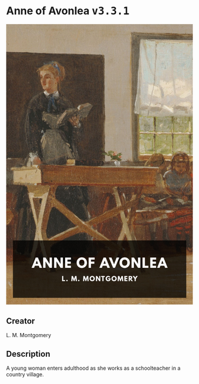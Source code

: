 
# Anne of Avonlea <kbd>v3.3.1</kbd>

<center>
  <img src="./cover-1024.jpg"/>
</center>

## Creator
L. M. Montgomery

## Description
A young woman enters adulthood as she works as a schoolteacher in a country village.

